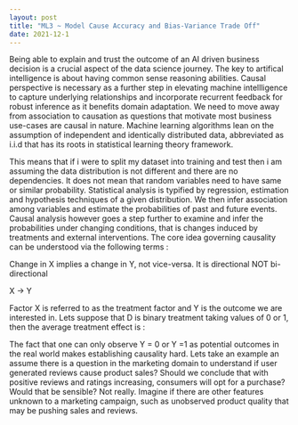 ```yaml
---
layout: post
title: "ML3 ~ Model Cause Accuracy and Bias-Variance Trade Off"
date: 2021-12-1
---
```


Being able to explain and trust the outcome of an AI driven business decision is a crucial aspect of the data science journey. The key to artifical intelligence is about having common sense reasoning abilities. Causal perspective is necessary as a further step in elevating machine intellligence to capture underlying relationships and incorporate recurrent feedback for robust inference as  it benefits  domain adaptation. We need to move away from association to causation as questions that motivate most business use-cases are causal in nature. Machine learning algorithms lean on the assumption of independent and identically distributed data, abbreviated as i.i.d that has its roots in statistical learning theory framework. 

This means that if i were to split my dataset into training and test then i am assuming the data distribution is not different and there are no dependencies.  It does not mean that random variables need to have same or similar probability. Statistical analysis is typified by regression, estimation and hypothesis techniques of a given distribution. We then infer association among variables and estimate the probabilities of past and future events. Causal analysis however goes a step further to examine and infer the probabilities under changing conditions, that is changes induced by treatments and external interventions. The core idea governing causality can be understood via the following terms : 

Change in X implies a change in Y, not vice-versa. It is directional NOT bi-directional

X → Y

Factor X is referred to as the treatment factor and Y is the outcome we are interested in. Lets suppose that D is binary treatment taking values of 0 or 1, then the average treatment effect is :

<TO DO- insert image>

The fact that one can only observe Y = 0 or Y =1 as potential outcomes in the real world makes establishing causality hard. Lets take an example an assume there is a question in the marketing domain to understand if user generated reviews cause product sales? Should we conclude that with positive reviews and ratings increasing, consumers will opt for a purchase? Would that be sensible? Not really. Imagine if there are other features unknown to a marketing campaign, such as unobserved product quality that may be pushing sales and reviews. 
